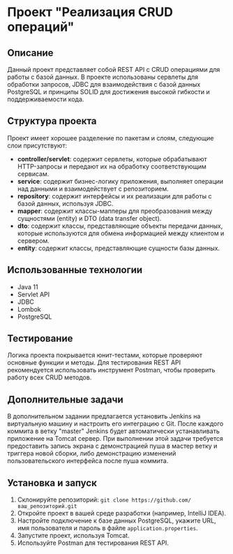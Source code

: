 # Проект "Реализация CRUD операций"

## Описание
Данный проект представляет собой REST API с CRUD операциями для работы с базой данных. В проекте использованы сервлеты для обработки запросов, JDBC для взаимодействия с базой данных PostgreSQL и принципы SOLID для достижения высокой гибкости и поддерживаемости кода.

## Структура проекта
Проект имеет хорошее разделение по пакетам и слоям, следующие слои присутствуют:

- **controller/servlet**: содержит сервлеты, которые обрабатывают HTTP-запросы и передают их на обработку соответствующим сервисам.
- **service**: содержит бизнес-логику приложения, выполняет операции над данными и взаимодействует с репозиторием.
- **repository**: содержит интерфейсы и их реализации для работы с базой данных, используя JDBC.
- **mapper**: содержит классы-мапперы для преобразования между сущностями (entity) и DTO (data transfer object).
- **dto**: содержит классы, представляющие объекты передачи данных, которые используются для обмена информацией между клиентом и сервером.
- **entity**: содержит классы, представляющие сущности базы данных.

## Использованные технологии
- Java 11
- Servlet API
- JDBC
- Lombok
- PostgreSQL

## Тестирование
Логика проекта покрывается юнит-тестами, которые проверяют основные функции и методы. Для тестирования REST API рекомендуется использовать инструмент Postman, чтобы проверить работу всех CRUD методов.

## Дополнительные задачи
В дополнительном задании предлагается установить Jenkins на виртуальную машину и настроить его интеграцию с Git. После каждого коммита в ветку "master" Jenkins будет автоматически устанавливать приложение на Tomcat сервер. При выполнении этой задачи требуется предоставить запись экрана с демонстрацией пуша в мастер ветку и триггера новой сборки, либо демонстрацию изменений пользовательского интерфейса после пуша коммита.

## Установка и запуск
1. Склонируйте репозиторий: `git clone https://github.com/ваш_репозиторий.git`
2. Откройте проект в вашей среде разработки (например, IntelliJ IDEA).
3. Настройте подключение к базе данных PostgreSQL, укажите URL, имя пользователя и пароль в файле `application.properties`.
4. Запустите проект, используя Tomcat.
5. Используйте Postman для тестирования REST API.